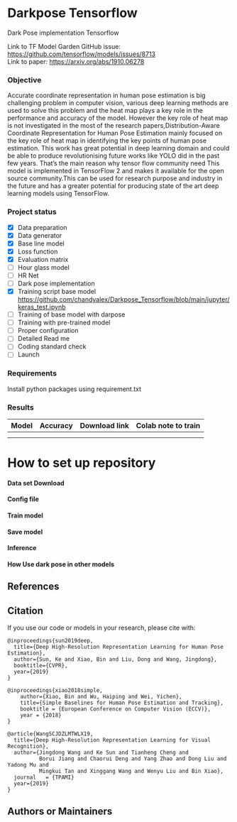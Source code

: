 # Darkpose Tensorflow
Dark Pose implementation Tensorflow

Link to TF Model Garden GitHub issue: https://github.com/tensorflow/models/issues/8713 \
Link to paper: https://arxiv.org/abs/1910.06278

### Objective
Accurate coordinate representation in human pose estimation is big challenging problem
in computer vision, various deep learning methods are used to solve this problem and the
heat map plays a key role in the performance and accuracy of the model. However the key
role of heat map is not investigated in the most of the research papers,Distribution-Aware
Coordinate Representation for Human Pose Estimation mainly focused on the key role
of heat map in identifying the key points of human pose estimation. This work has great
potential in deep learning domain and could be able to produce revolutionising future works
like YOLO  did in the past few years. That’s the main reason why tensor flow community need
This model is implemented in TensorFlow 2 and makes it available for the open source community.This can be used for research purpose and industry in the future and has a greater potential for producing state of the art deep learning models using TensorFlow.

### Project status

- [x]  Data preparation
- [x]  Data generator
- [x]  Base line model
- [x]  Loss function
- [x]  Evaluation matrix
- [ ]  Hour glass model
- [ ]  HR Net
- [ ]  Dark pose implementation
- [x]  Training script base model https://github.com/chandyalex/Darkpose_Tensorflow/blob/main/jupyter/keras_test.ipynb
- [ ]  Training of base model with darpose
- [ ]  Training with pre-trained model
- [ ]  Proper configuration
- [ ]  Detailed Read me
- [ ]  Coding standard check
- [ ]  Launch

### Requirements
Install python packages using requirement.txt

### Results

| Model  | Accuracy | Download link|Colab note to train |
| ------------- | ------------- |-------------|-------------|
|  | | ||
|   |  | ||

# How to set up repository

#### Data set Download

#### Config file

#### Train model

#### Save model

#### Inference

#### How Use dark pose in other models

## References

## Citation
If you use our code or models in your research, please cite with:
```
@inproceedings{sun2019deep,
  title={Deep High-Resolution Representation Learning for Human Pose Estimation},
  author={Sun, Ke and Xiao, Bin and Liu, Dong and Wang, Jingdong},
  booktitle={CVPR},
  year={2019}
}

@inproceedings{xiao2018simple,
    author={Xiao, Bin and Wu, Haiping and Wei, Yichen},
    title={Simple Baselines for Human Pose Estimation and Tracking},
    booktitle = {European Conference on Computer Vision (ECCV)},
    year = {2018}
}

@article{WangSCJDZLMTWLX19,
  title={Deep High-Resolution Representation Learning for Visual Recognition},
  author={Jingdong Wang and Ke Sun and Tianheng Cheng and
          Borui Jiang and Chaorui Deng and Yang Zhao and Dong Liu and Yadong Mu and
          Mingkui Tan and Xinggang Wang and Wenyu Liu and Bin Xiao},
  journal   = {TPAMI}
  year={2019}
}

```
## Authors or Maintainers
